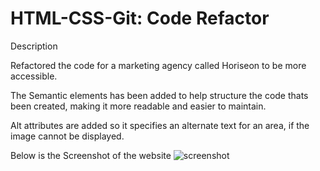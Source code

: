 # HTML-CSS-Git: Code Refactor

Description

Refactored the code for a marketing agency called Horiseon to be more accessible.

The Semantic elements has been added to help structure the code thats been created, making it more readable and easier to maintain.

Alt attributes are added so it specifies an alternate text for an area, if the image cannot be displayed.

Below is the Screenshot of the website
![screenshot](./screenshot.png)
